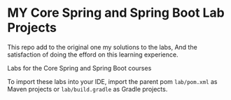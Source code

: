 # MY Core Spring and Spring Boot Lab Projects

This repo add to the original one my solutions to the labs,  And the satisfaction of doing the efford on this learning experience.

Labs for the Core Spring and Spring Boot courses

To import these labs into your IDE, import the parent pom `lab/pom.xml` as Maven projects or `lab/build.gradle` as Gradle projects.
